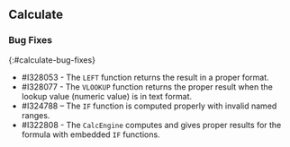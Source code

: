 ## Calculate

### Bug Fixes
{:#calculate-bug-fixes}

* \#I328053 - The `LEFT` function returns the result in a proper format.
* \#I328077 - The `VLOOKUP` function returns the proper result when the lookup value (numeric value) is in text format.
* \#I324788 – The `IF` function is computed properly with invalid named ranges.
* \#I322808 - The `CalcEngine` computes and gives proper results for the formula with embedded `IF` functions.
